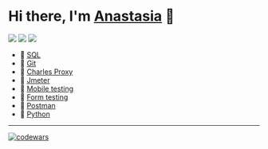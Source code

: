 # Hi there, I'm [Anastasia](https://github.com/AG-Sokolova/AG-Sokolova/blob/main/resume.pdf) 👋 

<a href="https://twitter.com/sile_hill"><img src="https://img.shields.io/badge/Twitter-%231DA1F2.svg?style=for-the-badge&logo=Twitter&logoColor=white"/></a> <a href="https://www.linkedin.com/agvaska"><img src="https://img.shields.io/badge/linkedin-%230077B5.svg?style=for-the-badge&logo=linkedin&logoColor=white"/></a> <a href="https://t.me/Sokolova_AG"><img src="https://img.shields.io/badge/Telegram-2CA5E0?style=for-the-badge&logo=telegram&logoColor=white"/></a>

- 🌱 [SQL](https://github.com/AG-Sokolova/testingCourse/tree/sql)
- 🌱 [Git](https://github.com/AG-Sokolova/testingCourse/tree/git)
- 🌱 [Charles Proxy](https://github.com/AG-Sokolova/testingCourse/tree/proxy)    
- 🌱 [Jmeter](https://github.com/AG-Sokolova/testingCourse/tree/jmeter)  
- 🌱 [Mobile testing](https://github.com/AG-Sokolova/testingCourse/tree/mobil-testing)
- 🌱 [Form testing](https://github.com/AG-Sokolova/testingCourse/tree/form-testing)
- 🌱 [Postman](https://github.com/AG-Sokolova/testingCourse/tree/postman) 
- 🌱 [Python](https://github.com/AG-Sokolova/pythonCourse)
---
[![codewars](https://www.codewars.com/users/AG-Sokolova/badges/large)](https://www.codewars.com/users/AG-Sokolova)   
